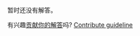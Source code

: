 
暂时还没有解答。

有兴趣[贡献你的解答](https://github.com/BFEdev/BFE.dev-solutions/blob/main/question/how-to-center-an-element-vertically_zh.md)吗? [Contribute guideline](https://github.com/BFEdev/BFE.dev-solutions#how-to-contribute)
